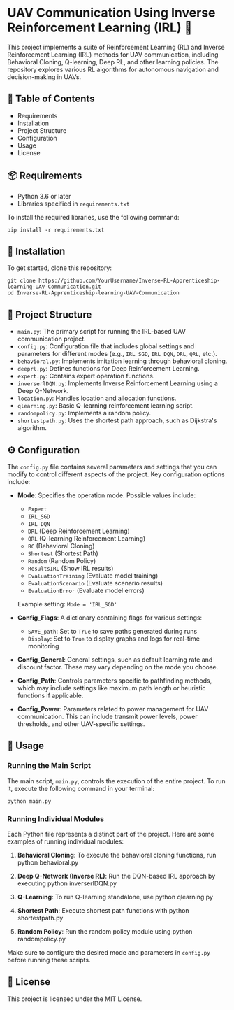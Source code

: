 # UAV Communication Using Inverse Reinforcement Learning (IRL) 🚁

This project implements a suite of Reinforcement Learning (RL) and Inverse Reinforcement Learning (IRL) methods for UAV communication, including Behavioral Cloning, Q-learning, Deep RL, and other learning policies. The repository explores various RL algorithms for autonomous navigation and decision-making in UAVs.

## 📑 Table of Contents
- Requirements
- Installation
- Project Structure
- Configuration
- Usage
- License

## 📦 Requirements

- Python 3.6 or later
- Libraries specified in `requirements.txt`

To install the required libraries, use the following command:

    pip install -r requirements.txt

## 🚀 Installation

To get started, clone this repository:

    git clone https://github.com/YourUsername/Inverse-RL-Apprenticeship-learning-UAV-Communication.git
    cd Inverse-RL-Apprenticeship-learning-UAV-Communication

## 📂 Project Structure

- `main.py`: The primary script for running the IRL-based UAV communication project.
- `config.py`: Configuration file that includes global settings and parameters for different modes (e.g., `IRL_SGD`, `IRL_DQN`, `DRL`, `QRL`, etc.).
- `behavioral.py`: Implements imitation learning through behavioral cloning.
- `deeprl.py`: Defines functions for Deep Reinforcement Learning.
- `expert.py`: Contains expert operation functions.
- `inverserlDQN.py`: Implements Inverse Reinforcement Learning using a Deep Q-Network.
- `location.py`: Handles location and allocation functions.
- `qlearning.py`: Basic Q-learning reinforcement learning script.
- `randompolicy.py`: Implements a random policy.
- `shortestpath.py`: Uses the shortest path approach, such as Dijkstra's algorithm.

## ⚙️ Configuration

The `config.py` file contains several parameters and settings that you can modify to control different aspects of the project. Key configuration options include:

- **Mode**: Specifies the operation mode. Possible values include:
  - `Expert`
  - `IRL_SGD`
  - `IRL_DQN`
  - `DRL` (Deep Reinforcement Learning)
  - `QRL` (Q-learning Reinforcement Learning)
  - `BC` (Behavioral Cloning)
  - `Shortest` (Shortest Path)
  - `Random` (Random Policy)
  - `ResultsIRL` (Show IRL results)
  - `EvaluationTraining` (Evaluate model training)
  - `EvaluationScenario` (Evaluate scenario results)
  - `EvaluationError` (Evaluate model errors)

  Example setting: `Mode = 'IRL_SGD'`

- **Config_Flags**: A dictionary containing flags for various settings:
  - `SAVE_path`: Set to `True` to save paths generated during runs
  - `Display`: Set to `True` to display graphs and logs for real-time monitoring

- **Config_General**: General settings, such as default learning rate and discount factor. These may vary depending on the mode you choose.

- **Config_Path**: Controls parameters specific to pathfinding methods, which may include settings like maximum path length or heuristic functions if applicable.

- **Config_Power**: Parameters related to power management for UAV communication. This can include transmit power levels, power thresholds, and other UAV-specific settings.

## 📝 Usage

### Running the Main Script

The main script, `main.py`, controls the execution of the entire project. To run it, execute the following command in your terminal:

    python main.py

### Running Individual Modules

Each Python file represents a distinct part of the project. Here are some examples of running individual modules:

1. **Behavioral Cloning**: To execute the behavioral cloning functions, run
       python behavioral.py

2. **Deep Q-Network (Inverse RL)**: Run the DQN-based IRL approach by executing
       python inverserlDQN.py

3. **Q-Learning**: To run Q-learning standalone, use
       python qlearning.py

4. **Shortest Path**: Execute shortest path functions with
       python shortestpath.py

5. **Random Policy**: Run the random policy module using
       python randompolicy.py

Make sure to configure the desired mode and parameters in `config.py` before running these scripts.

## 📜 License

This project is licensed under the MIT License.